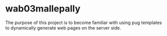 # wab03mallepally

The purpose of this project is to become familiar with using pug templates to dynamically generate web pages on the server side.
